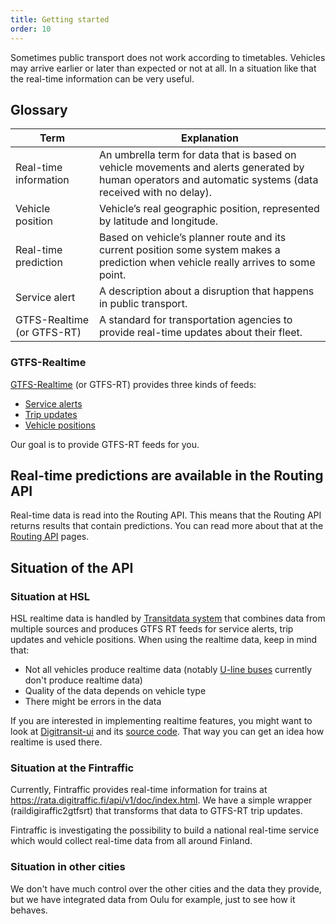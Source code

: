 ```yaml
---
title: Getting started
order: 10
---
```


Sometimes public transport does not work according to timetables. Vehicles may arrive earlier or later than expected or not at all. In a situation like that the real-time information can be very useful.

## Glossary

| Term                       | Explanation                     |
|----------------------------|---------------------------------|
| Real-time information      | An umbrella term for data that is based on vehicle movements and alerts generated by human operators and automatic systems (data received with no delay).
| Vehicle position           | Vehicle’s real geographic position, represented by latitude and longitude.
| Real-time prediction       | Based on vehicle’s planner route and its current position some system makes a prediction when vehicle really arrives to some point.
| Service alert	             | A description about a disruption that happens in public transport.
| GTFS-Realtime (or GTFS-RT) | A standard for transportation agencies to provide real-time updates about their fleet.

### GTFS-Realtime

[GTFS-Realtime](https://developers.google.com/transit/gtfs-realtime/) (or GTFS-RT) provides three kinds of feeds:

- [Service alerts](https://developers.google.com/transit/gtfs-realtime/guides/service-alerts)
- [Trip updates](https://developers.google.com/transit/gtfs-realtime/guides/trip-updates)
- [Vehicle positions](https://developers.google.com/transit/gtfs-realtime/guides/vehicle-positions)

Our goal is to provide GTFS-RT feeds for you.

## Real-time predictions are available in the Routing API
Real-time data is read into the Routing API. This means that the Routing API returns results that contain predictions. You can read more about that at the [Routing API](../../1-routing-api/) pages.

## Situation of the API

### Situation at HSL
HSL realtime data is handled by [Transitdata system](https://github.com/HSLdevcom/transitdata) that combines data from multiple sources and produces GTFS RT feeds for service alerts, trip updates and vehicle positions. When using the realtime data, keep in mind that:
* Not all vehicles produce realtime data (notably [U-line buses](https://www.hsl.fi/en/timetables-and-routes/u-line-services) currently don't produce realtime data)
* Quality of the data depends on vehicle type
* There might be errors in the data

If you are interested in implementing realtime features, you might want to look at [Digitransit-ui](../../../user-interfaces/1-digitransit-ui/) and its [source code](https://github.com/HSLdevcom/digitransit-ui). That way you can get an idea how realtime is used there.

### Situation at the Fintraffic
Currently, Fintraffic provides real-time information for trains at https://rata.digitraffic.fi/api/v1/doc/index.html. We have a simple wrapper (raildigiraffic2gtfsrt) that transforms that data to GTFS-RT trip updates.

Fintraffic is investigating the possibility to build a national real-time service which would collect real-time data from all around Finland.

### Situation in other cities
We don't have much control over the other cities and the data they provide, but we have integrated data from Oulu for example, just to see how it behaves.
